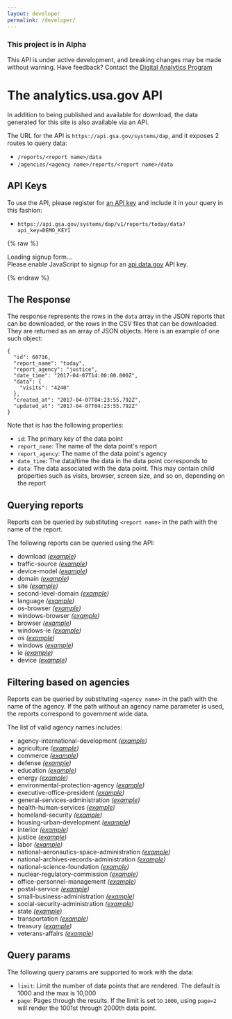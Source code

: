 ```yaml
---
layout: developer
permalink: /developer/
---
```

<!-- Alpha status alert -->
<div class="usa-alert usa-alert-warning" id="site-wide-alert" role="alert">
   <div class="usa-alert-body">
     <h3 class="usa-alert-heading">
       This project is in Alpha
     </h3>
     <p class="usa-alert-text">
       This API is under active development, and breaking changes may be made without warning.
       Have feedback? Contact the <a href="mailto:DAP@support.digitalgov.gov">Digital Analytics Program</a>
     </p>
   </div>
 </div>
<!-- end Alpha status alert -->

# The analytics.usa.gov API

In addition to being published and available for download, the data generated for this site is also available via an API.

The URL for the API is `https://api.gsa.gov/systems/dap`, and it exposes 2 routes to query data:

- `/reports/<report name>/data`
- `/agencies/<agency name>/reports/<report name>/data`

## API Keys

To use the API, please register for [an API key](https://api.data.gov/signup/) and include it in your query in this fashion:

- `https://api.gsa.gov/systems/dap/v1/reports/today/data?api_key=DEMO_KEY1`


{% raw %}

<div id="apidatagov_signup">Loading signup form...</div>
<script type="text/javascript">
  /* * * CONFIGURATION VARIABLES: EDIT BEFORE PASTING INTO YOUR WEBPAGE * * */
  var apiUmbrellaSignupOptions = {
    // Pick a short, unique name to identify your site, like 'gsa-auctions'
    // in this example.
    registrationSource: 'gsa-dap-api',

    // Enter the API key you signed up for and specially configured for this
    // API key signup embed form.
    apiKey: 'LQekm6CxhGGrjRGkBsZjJD4R0Rr8sKYRtX1ey4qX',

    // Provide an example URL you want to show to users after they signup.
    // This can be any API endpoint on your server, and you can use the
    // special {{api_key}} variable to automatically substitute in the API
    // key the user just signed up for.
    exampleApiUrl: 'https://api.gsa.gov/systems/dap/v1/reports/today/data?api_key={{api_key}}',

    // OPTIONAL: Provide extra content to display on the signup confirmation
    // page. This will be displayed below the user's API key and the example
    // API URL are shown. HTML is allowed. Defaults to ""
    // signupConfirmationMessage: '',

    // OPTIONAL: Provide a URL to your own contact page to link to for user
    // support. Defaults to "https://api.data.gov/contact/"
    contactUrl: 'https://github.com/18F/analytics.usa.gov/issues',

    // OPTIONAL: Set to true to verify the user's e-mail address by only
    // sending them their API key via e-mail, and not displaying it on the
    // signup confirmation web page. Defaults to false.
    // verifyEmail: true,

    // OPTIONAL: Set to false to disable sending a welcome e-mail to the
    // user after signing up. Defaults to true.
    // sendWelcomeEmail: false,

    // OPTIONAL: Provide the name of your developer site. This will appear
    // in the subject of the welcome e-mail as "Your {{siteName}} API key".
    // Defaults to "api.data.gov".
    // siteName: 'analytics.usa.gov',

    // OPTIONAL: Provide a custom sender name for who the welcome email
    // appears from. The actual address will be "noreply@api.data.gov", but
    // this will change the name of the displayed sender in this fashion:
    // "{{emailFromName}} <noreply@api.data.gov>". Defaults to "".
    emailFromName: 'analytics.usa.gov',

    // OPTIONAL: Provide an extra input field to ask for the user's website.
    // Defaults to false.
    // websiteInput: true,

    // OPTIONAL: Provide an extra checkbox asking the user to agree to terms
    // and conditions before signing up. Defaults to false.
    // termsCheckbox: true,

    // OPTIONAL: If the terms & conditions checkbox is enabled, link to this
    // URL for your API's terms & conditions. Defaults to "".
    // termsUrl: "https://agency.gov/api-terms/",
  };

  /* * * DON'T EDIT BELOW THIS LINE * * */
  (function() {
    var apiUmbrella = document.createElement('script'); apiUmbrella.type = 'text/javascript'; apiUmbrella.async = true;
    apiUmbrella.src = 'https://api.data.gov/static/javascripts/signup_embed.js';
    (document.getElementsByTagName('head')[0] || document.getElementsByTagName('body')[0]).appendChild(apiUmbrella);
  })();
</script>
<noscript>Please enable JavaScript to signup for an <a href="http://api.data.gov/">api.data.gov</a> API key.</noscript>

{% endraw %}


## The Response

The response represents the rows in the `data` array in the JSON reports that can be downloaded, or the rows in the CSV files that can be downloaded. They are returned as an array of JSON objects. Here is an example of one such object:

```
{
  "id": 60716,
  "report_name": "today",
  "report_agency": "justice",
  "date_time": "2017-04-07T14:00:00.000Z",
  "data": {
    "visits": "4240"
  },
  "created_at": "2017-04-07T04:23:55.792Z",
  "updated_at": "2017-04-07T04:23:55.792Z"
}
```

Note that is has the following properties:

- `id`: The primary key of the data point
- `report_name`: The name of the data point's report
- `report_agency`: The name of the data point's agency
- `date_time`: The data/time the data in the data point corresponds to
- `data`: The data associated with the data point. This may contain child properties such as visits, browser, screen size, and so on, depending on the report

## Querying reports

Reports can be queried by substituting `<report name>` in the path with the name of the report.

The following reports can be queried using the API:

- download  _([example](https://api.gsa.gov/systems/dap/v1/reports/download/data?api_key=DEMO_KEY1))_
- traffic-source  _([example](https://api.gsa.gov/systems/dap/v1/reports/traffic-source/data?api_key=DEMO_KEY1))_
- device-model  _([example](https://api.gsa.gov/systems/dap/v1/reports/device-model/data?api_key=DEMO_KEY1))_
- domain  _([example](https://api.gsa.gov/systems/dap/v1/reports/domain/data?api_key=DEMO_KEY1))_
- site  _([example](https://api.gsa.gov/systems/dap/v1/reports/site/data?api_key=DEMO_KEY1))_
- second-level-domain  _([example](https://api.gsa.gov/systems/dap/v1/reports/second-level-domain/data?api_key=DEMO_KEY1))_
- language  _([example](https://api.gsa.gov/systems/dap/v1/reports/language/data?api_key=DEMO_KEY1))_
- os-browser  _([example](https://api.gsa.gov/systems/dap/v1/reports/os-browser/data?api_key=DEMO_KEY1))_
- windows-browser  _([example](https://api.gsa.gov/systems/dap/v1/reports/windows-browser/data?api_key=DEMO_KEY1))_
- browser  _([example](https://api.gsa.gov/systems/dap/v1/reports/browser/data?api_key=DEMO_KEY1))_
- windows-ie  _([example](https://api.gsa.gov/systems/dap/v1/reports/windows-ie/data?api_key=DEMO_KEY1))_
- os  _([example](https://api.gsa.gov/systems/dap/v1/reports/os/data?api_key=DEMO_KEY1))_
- windows  _([example](https://api.gsa.gov/systems/dap/v1/reports/windows/data?api_key=DEMO_KEY1))_
- ie  _([example](https://api.gsa.gov/systems/dap/v1/reports/ie/data?api_key=DEMO_KEY1))_
- device  _([example](https://api.gsa.gov/systems/dap/v1/reports/device/data?api_key=DEMO_KEY1))_

## Filtering based on agencies

Reports can be queried by substituting `<agency name>` in the path with the name of the agency. If the path without an agency name parameter is used, the reports correspond to government wide data.

The list of valid agency names includes:

- agency-international-development  _([example](https://api.gsa.gov/systems/dap/v1/agencies/agency-international-development/reports/site/data?api_key=DEMO_KEY1))_
- agriculture  _([example](https://api.gsa.gov/systems/dap/v1/agencies/agriculture/reports/site/data?api_key=DEMO_KEY1))_
- commerce  _([example](https://api.gsa.gov/systems/dap/v1/agencies/commerce/reports/site/data?api_key=DEMO_KEY1))_
- defense  _([example](https://api.gsa.gov/systems/dap/v1/agencies/defense/reports/site/data?api_key=DEMO_KEY1))_
- education  _([example](https://api.gsa.gov/systems/dap/v1/agencies/education/reports/site/data?api_key=DEMO_KEY1))_
- energy  _([example](https://api.gsa.gov/systems/dap/v1/agencies/energy/reports/site/data?api_key=DEMO_KEY1))_
- environmental-protection-agency  _([example](https://api.gsa.gov/systems/dap/v1/agencies/environmental-protection-agency/reports/site/data?api_key=DEMO_KEY1))_
- executive-office-president  _([example](https://api.gsa.gov/systems/dap/v1/agencies/executive-office-president/reports/site/data?api_key=DEMO_KEY1))_
- general-services-administration  _([example](https://api.gsa.gov/systems/dap/v1/agencies/general-services-administration/reports/site/data?api_key=DEMO_KEY1))_
- health-human-services  _([example](https://api.gsa.gov/systems/dap/v1/agencies/health-human-services/reports/site/data?api_key=DEMO_KEY1))_
- homeland-security  _([example](https://api.gsa.gov/systems/dap/v1/agencies/homeland-security/reports/site/data?api_key=DEMO_KEY1))_
- housing-urban-development  _([example](https://api.gsa.gov/systems/dap/v1/agencies/housing-urban-development/reports/site/data?api_key=DEMO_KEY1))_
- interior  _([example](https://api.gsa.gov/systems/dap/v1/agencies/interior/reports/site/data?api_key=DEMO_KEY1))_
- justice  _([example](https://api.gsa.gov/systems/dap/v1/agencies/justice/reports/site/data?api_key=DEMO_KEY1))_
- labor  _([example](https://api.gsa.gov/systems/dap/v1/agencies/labor/reports/site/data?api_key=DEMO_KEY1))_
- national-aeronautics-space-administration  _([example](https://api.gsa.gov/systems/dap/v1/agencies/national-aeronautics-space-administration/reports/site/data?api_key=DEMO_KEY1))_
- national-archives-records-administration  _([example](https://api.gsa.gov/systems/dap/v1/agencies/national-archives-records-administration/reports/site/data?api_key=DEMO_KEY1))_
- national-science-foundation  _([example](https://api.gsa.gov/systems/dap/v1/agencies/national-science-foundation/reports/site/data?api_key=DEMO_KEY1))_
- nuclear-regulatory-commission  _([example](https://api.gsa.gov/systems/dap/v1/agencies/nuclear-regulatory-commission/reports/site/data?api_key=DEMO_KEY1))_
- office-personnel-management  _([example](https://api.gsa.gov/systems/dap/v1/agencies/office-personnel-management/reports/site/data?api_key=DEMO_KEY1))_
- postal-service  _([example](https://api.gsa.gov/systems/dap/v1/agencies/postal-service/reports/site/data?api_key=DEMO_KEY1))_
- small-business-administration  _([example](https://api.gsa.gov/systems/dap/v1/agencies/small-business-administration/reports/site/data?api_key=DEMO_KEY1))_
- social-security-administration  _([example](https://api.gsa.gov/systems/dap/v1/agencies/social-security-administration/reports/site/data?api_key=DEMO_KEY1))_
- state  _([example](https://api.gsa.gov/systems/dap/v1/agencies/state/reports/site/data?api_key=DEMO_KEY1))_
- transportation  _([example](https://api.gsa.gov/systems/dap/v1/agencies/transportation/reports/site/data?api_key=DEMO_KEY1))_
- treasury  _([example](https://api.gsa.gov/systems/dap/v1/agencies/treasury/reports/site/data?api_key=DEMO_KEY1))_
- veterans-affairs  _([example](https://api.gsa.gov/systems/dap/v1/agencies/veterans-affairs/reports/site/data?api_key=DEMO_KEY1))_

## Query params

The following query params are supported to work with the data:

- `limit`: Limit the number of data points that are rendered. The default is 1000 and the max is 10,000
- `page`: Pages through the results. If the limit is set to `1000`, using `page=2` will render the 1001st through 2000th data point.
